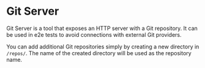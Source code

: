 # Git Server

Git Server is a tool that exposes an HTTP server with a Git repository. It can be used in e2e tests to avoid connections with external Git providers.

You can add additional Git repositories simply by creating a new directory in `/repos/`.
The name of the created directory will be used as the repository name.  

